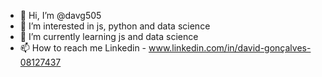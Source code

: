 - 👋 Hi, I’m @davg505
- 👀 I’m interested in js, python and data science
- 🌱 I’m currently learning js and data science
- 📫 How to reach me Linkedin - www.linkedin.com/in/david-gonçalves-08127437

<!---
davg505/davg505 is a ✨ special ✨ repository because its `README.md` (this file) appears on your GitHub profile.
You can click the Preview link to take a look at your changes.
--->
